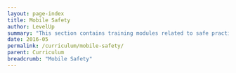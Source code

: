 ```yaml
---
layout: page-index
title: Mobile Safety
author: LevelUp
summary: "This section contains training modules related to safe practices for mobile devices, in particular mobile phones. Topics addressed include how mobile network structures transmit data, how mobile phone technology functions, and strategies for safer communication using mobile devices."
date: 2016-05
permalink: /curriculum/mobile-safety/
parent: Curriculum
breadcrumb: "Mobile Safety"
---
```


